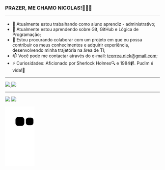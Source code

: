 ### PRAZER, ME CHAMO NICOLAS!👋😀😄 <hr>

- 🔭 Atualmente estou trabalhando como aluno aprendiz - administrativo;
- 🌱 Atualmente estou aprendendo sobre Git, GitHub e Lógica de Programação;
- 👯 Estou procurando colaborar com um projeto em que eu possa contribuir os meus conhecimentos e adquirir experiência, desenvolvendo minha trajetória na área de TI;
- 📫 Você pode me contactar através do e-mail: tcorrea.nick@gmail.com;
- ⚡ Curiosidades: Aficionado por Sherlock Holmes🔍 e 1984📹. Pudim é vida!🍮

<hr>
<div>
  <a href="https://github.com/NickTCorrea">
  <img height="180em" src="https://github-readme-stats.vercel.app/api?username=NickTCorrea&show_icons=true&theme=tokyonight&include_all_commits=true&count_private=true"/>
  <img height="120em" src="https://github-readme-stats.vercel.app/api/top-langs/?username=NickTCorrea&layout=compact&langs_count=7&theme=tokyonight"/>
</div>
  
  <hr>
  <div>  
  <a href = "mailto:tcorrea.nick@gmail.com"><img src="https://img.shields.io/badge/Gmail-D14836?style=for-the-badge&logo=gmail&logoColor=white" target="_blank"></a>
  <a href="https://www.linkedin.com/in/nicolas-ten%C3%B3rio-corr%C3%AAa-7a9479220/" target="_blank"><img src="https://img.shields.io/badge/-LinkedIn-%230077B5?style=for-the-badge&logo=linkedin&logoColor=white" target="_blank"></a> 
    
  ![Snake animation](https://github.com/rafaballerini/rafaballerini/blob/output/github-contribution-grid-snake.svg)
    
</div>

